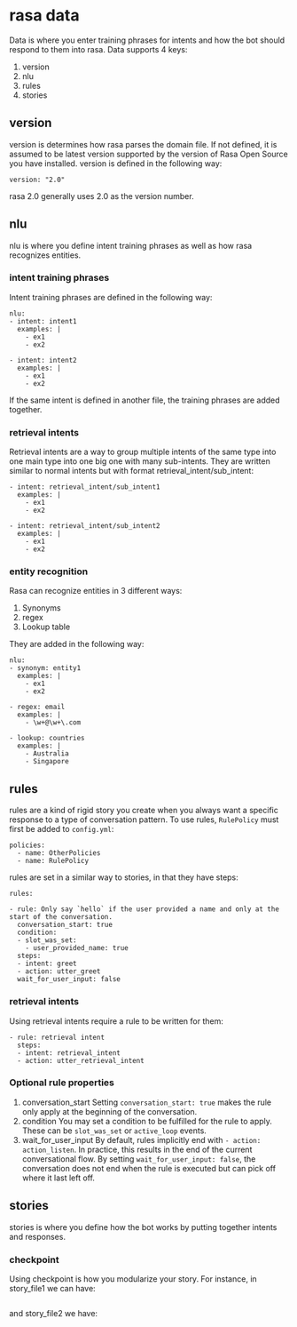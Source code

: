# rasa data

Data is where you enter training phrases for intents and how the bot should respond to them into rasa. Data supports 4 keys:

1. version
2. nlu
3. rules
4. stories

## version

version is determines how rasa parses the domain file. If not defined, it is assumed to be latest version supported by the version of Rasa Open Source you have installed. version is defined in the following way:

```
version: "2.0"
```

rasa 2.0 generally uses 2.0 as the version number.

## nlu

nlu is where you define intent training phrases as well as how rasa recognizes entities.

### intent training phrases

Intent training phrases are defined in the following way:

```
nlu:
- intent: intent1
  examples: |
    - ex1
    - ex2

- intent: intent2
  examples: |
    - ex1
    - ex2
```

If the same intent is defined in another file, the training phrases are added together.

### retrieval intents

Retrieval intents are a way to group multiple intents of the same type into one main type into one big one with many sub-intents. They are written similar to normal intents but with format retrieval_intent/sub_intent:

```
- intent: retrieval_intent/sub_intent1
  examples: |
    - ex1
    - ex2

- intent: retrieval_intent/sub_intent2
  examples: |
    - ex1
    - ex2
```

### entity recognition

Rasa can recognize entities in 3 different ways:
1. Synonyms
2. regex
3. Lookup table

They are added in the following way:

```
nlu:
- synonym: entity1
  examples: |
    - ex1
    - ex2

- regex: email
  examples: |
    - \w+@\w+\.com

- lookup: countries
  examples: |
    - Australia
    - Singapore
```

## rules

rules are a kind of rigid story you create when you always want a specific response to a type of conversation pattern. To use rules, `RulePolicy` must first be added to `config.yml`:

```
policies:
  - name: OtherPolicies
  - name: RulePolicy
```

rules are set in a similar way to stories, in that they have steps:

```
rules:

- rule: Only say `hello` if the user provided a name and only at the start of the conversation.
  conversation_start: true
  condition:
  - slot_was_set:
    - user_provided_name: true
  steps:
  - intent: greet
  - action: utter_greet
  wait_for_user_input: false
```

### retrieval intents

Using retrieval intents require a rule to be written for them:

```
- rule: retrieval intent
  steps:
  - intent: retrieval_intent
  - action: utter_retrieval_intent
```

### Optional rule properties

1. conversation_start
Setting `conversation_start: true` makes the rule only apply at the beginning of the conversation.
2. condition
You may set a condition to be fulfilled for the rule to apply. These can be `slot_was_set` or `active_loop` events.
3. wait_for_user_input
By default, rules implicitly end with `- action: action_listen`. In practice, this results in the end of the current conversational flow. By setting `wait_for_user_input: false`, the conversation does not end when the rule is executed but can pick off where it last left off.

## stories

stories is where you define how the bot works by putting together intents and responses.

### checkpoint

Using checkpoint is how you modularize your story. For instance, in story_file1 we can have:

```

```

and story_file2 we have:

```
```
